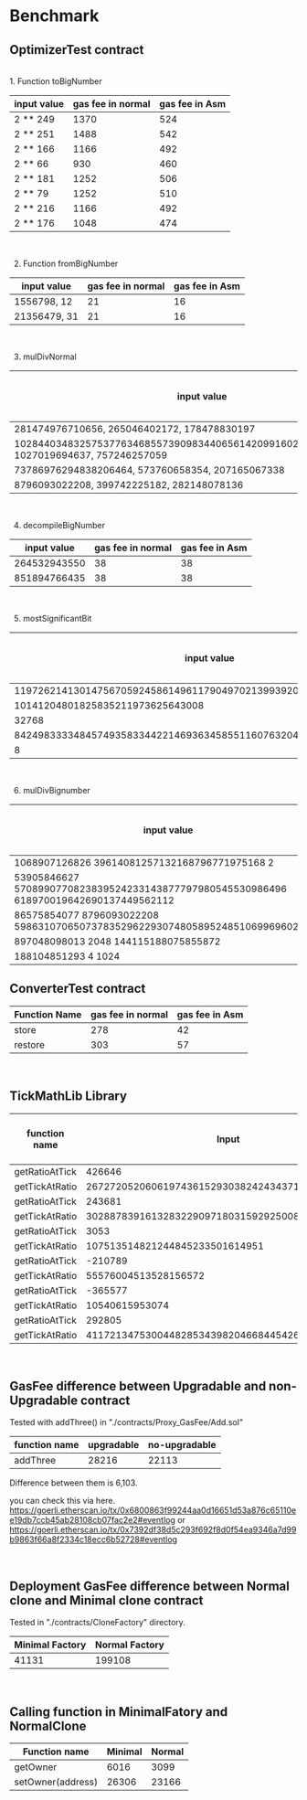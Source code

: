 # Benchmark

 ## OptimizerTest contract
<br />
1. Function toBigNumber

 | input value | gas fee in normal | gas fee in Asm
| ------ | ------ | ------ |
| 2 ** 249 |  1370 | 524 | 
| 2 ** 251 |  1488 | 542 | 
| 2 ** 166 |  1166 | 492 | 
| 2 ** 66 |  930 | 460 | 
| 2 ** 181 |  1252 | 506 | 
| 2 ** 79 |  1252 | 510 | 
| 2 ** 216 |  1166 | 492 | 
| 2 ** 176 |  1048 | 474 | 

<br />

2. Function fromBigNumber

| input value | gas fee in normal | gas fee in Asm
| ------ | ------ | ------ |
| 1556798, 12 |  21 | 16 |
| 21356479, 31 |  21 | 16 |

<br />

3. mulDivNormal 

| input value | gas fee in normal | gas fee in Asm
| ------ | ------ | ------ |
| 281474976710656, 265046402172, 178478830197 |  187 | 391 |
| 102844034832575377634685573909834406561420991602098741459288064, 1027019694637, 757246257059 |  187 | 381 |
| 73786976294838206464, 573760658354, 207165067338 |  187 | 391 |
| 8796093022208, 399742225182, 282148078136 |  187 | 391 |

<br />

4. decompileBigNumber

| input value | gas fee in normal | gas fee in Asm
| ------ | ------ | ------ |
| 264532943550 |  38 | 38 |
| 851894766435 |  38 | 38 |

<br />

5. mostSignificantBit

| input value | gas fee in normal | gas fee in Asm
| ------ | ------ | ------ |
| 11972621413014756705924586149611790497021399392059392 |  946 | 403 |
| 10141204801825835211973625643008 |  946 | 407 |
| 32768 |  828 | 389 |
| 842498333348457493583344221469363458551160763204392890034487820288 |  1064 | 421 |
| 8 |  592 | 353 |

<br />

6. mulDivBignumber

| input value | gas fee in normal | gas fee in Asm
| ------ | ------ | ------ |
| 1068907126826 39614081257132168796771975168 2 |  1509 | 667 |
| 53905846627 5708990770823839524233143877797980545530986496 618970019642690137449562112 |  1305 | 635 |
| 86575854077 8796093022208 5986310706507378352962293074805895248510699696029696 |  1014 | 1651 |
| 897048098013 2048 144115188075855872 |  1014 | 1651 |
| 188104851293 4 1024 |  1160 | 618 |


 ## ConverterTest contract

| Function Name | gas fee in normal | gas fee in Asm
| ------ | ------ | ------ |
| store | 278 | 42 |
| restore | 303 | 57 |


 <br/>
 
 ## TickMathLib Library

| function name | Input | gas fee in normal | gas fee in Asm
| ------ | ------ | ------ | ------ |
| getRatioAtTick | 426646 | 1804 | 807
| getTickAtRatio | 267272052060619743615293038242434371837443759873 | 2214 | 935
| getRatioAtTick | 243681 | 2106 | 854
| getTickAtRatio | 3028878391613283229097180315929250081113 | 2762 | 1063
| getRatioAtTick | 3053 | 1788 | 812
| getTickAtRatio | 107513514821244845233501614951 | 2762 | 1063
| getRatioAtTick | -210789 | 1886 | 796
| getTickAtRatio | 55576004513528156572 | 2665 | 1028
| getRatioAtTick | -365577 | 1462 | 740
| getTickAtRatio | 10540615953074 | 1953 | 876
| getRatioAtTick | 292805 | 2000 | 840
| getTickAtRatio | 411721347530044828534398204668445426249575 | 2584 | 1025

 <br/>

## GasFee difference between Upgradable and non-Upgradable contract

Tested with addThree() in "./contracts/Proxy_GasFee/Add.sol"

| function name | upgradable | no-upgradable
| ------ | ------ | ------
| addThree | 28216 | 22113

Difference between them is 6,103.

you can check this via here.
https://goerli.etherscan.io/tx/0x6800863f99244aa0d16651d53a876c65110ee19db7ccb45ab28108cb07fac2e2#eventlog
or
https://goerli.etherscan.io/tx/0x7392df38d5c293f692f8d0f54ea9346a7d99b9863f66a8f2334c18ecc6b52728#eventlog

<br />

## Deployment GasFee difference between Normal clone and Minimal clone contract

Tested in "./contracts/CloneFactory" directory.

| Minimal Factory | Normal Factory
| ------ | ------ 
| 41131 | 199108


<br />

## Calling function in MinimalFatory and NormalClone

| Function name | Minimal | Normal
| ------ | ------ | ------ 
| getOwner | 6016 | 3099
| setOwner(address) | 26306 | 23166

